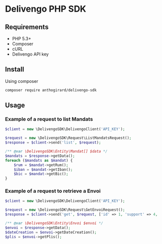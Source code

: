 # Delivengo PHP SDK

## Requirements

 - PHP 5.3+
 - Composer
 - cURL
 - Delivengo API key
 
## Install

Using composer

```bash
composer require anthogirard/delivengo-sdk
```

## Usage

### Example of a request to list Mandats

```php
$client = new \DelivengoSDK\DelivengoClient('API_KEY');

$request = new \DelivengoSDK\Request\ListMandatsRequest();
$response = $client->send('list', $request);

/** @var \DelivengoSDK\Entity\Mandat[] $data */
$mandats = $response->getData();
foreach ($mandats as $mandat) {
    $rum = $mandat->getRum();
    $iban = $mandat->getIban();
    $bic = $mandat->getBic();
}
```

### Example of a request to retrieve a Envoi

```php
$client = new \DelivengoSDK\DelivengoClient('API_KEY');

$request = new \DelivengoSDK\Request\GetEnvoiRequest();
$response = $client->send('get', $request, ['id' => 1, 'support' => 4, 'position' => 2]);

/** @var \DelivengoSDK\Entity\Envoi $envoi */
$envoi = $response->getData();
$dateCreation = $envoi->getDateCreation();
$plis = $envoi->getPlis();
```
